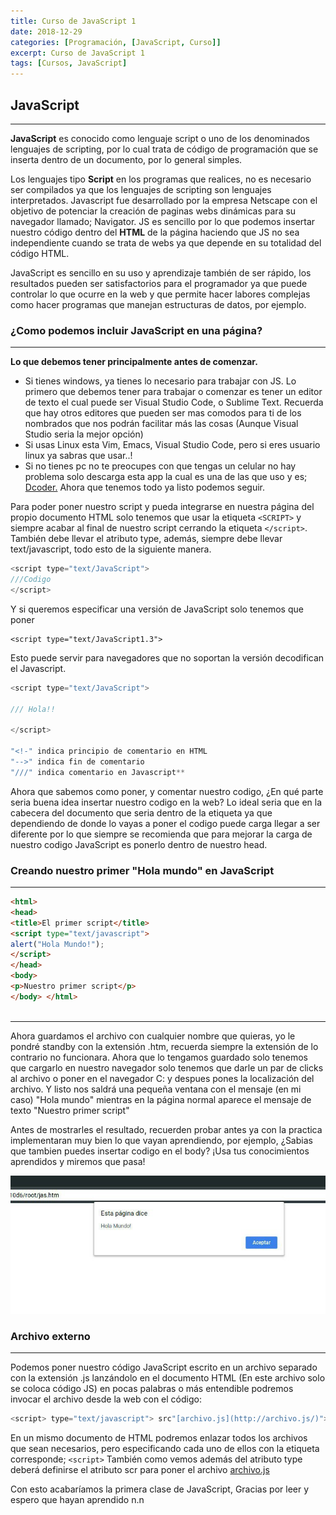 ```yaml
---
title: Curso de JavaScript 1
date: 2018-12-29
categories: [Programación, [JavaScript, Curso]] 
excerpt: Curso de JavaScript 1
tags: [Cursos, JavaScript]
---
```

## **JavaScript**
---

**JavaScript** es conocido como lenguaje script o uno de los denominados lenguajes de scripting, por lo cual trata de código de programación que se inserta dentro de un documento, por lo general simples. 

Los lenguajes tipo **Script** en los programas que realices, no es necesario ser compilados ya que los lenguajes de scripting son lenguajes interpretados. Javascript fue desarrollado por la empresa Netscape con el objetivo de potenciar la creación de paginas webs dinámicas para su navegador llamado; Navigator. JS es sencillo por lo que podemos insertar nuestro código dentro del **HTML** de la página haciendo que JS no sea independiente cuando se trata de webs ya que depende en su totalidad del código HTML.

  

JavaScript es sencillo en su uso y aprendizaje también de ser rápido, los resultados pueden ser satisfactorios para el programador ya que puede controlar lo que ocurre en la web y que permite hacer labores complejas como hacer programas que manejan estructuras de datos, por ejemplo.

### ¿Como podemos incluir JavaScript en una página?
---
**Lo que debemos tener principalmente antes de comenzar.**

- Si tienes windows, ya tienes lo necesario para trabajar con JS. Lo primero que debemos tener para trabajar o comenzar es tener un editor de texto el cual puede ser Visual Studio Code, o Sublime Text. Recuerda que hay otros editores que pueden ser mas comodos para ti de los nombrados que nos podrán facilitar más las cosas (Aunque Visual Studio seria la mejor opción)
- Si usas Linux esta Vim, Emacs, Visual Studio Code, pero si eres usuario linux ya sabras que usar..!
- Si no tienes pc no te preocupes con que tengas un celular no hay problema solo descarga esta app la cual es una de las que uso y es; [Dcoder.](https://play.google.com/store/apps/details?id=com.paprbit.dcoder&hl=es_CO) Ahora que tenemos todo ya listo podemos seguir.

Para poder poner nuestro script y pueda integrarse en nuestra página del propio documento HTML solo tenemos que usar la etiqueta `<SCRIPT>` y siempre acabar al final de nuestro script cerrando la etiqueta `</script>`. También debe llevar el atributo type, además, siempre debe llevar text/javascript, todo esto de la siguiente manera.

```JavaScript
<script type="text/JavaScript">
///Codigo
</script>
```

Y si queremos especificar una versión de JavaScript solo tenemos que poner

  

```
<script type="text/JavaScript1.3">
```

Esto puede servir para navegadores que no soportan la versión decodifican el Javascript. 

```Javascript
<script type="text/JavaScript">  
  
/// Hola!!

</script>

"<!-" indica principio de comentario en HTML  
"-->" indica fin de comentario  
"///" indica comentario en Javascript**
```
  
Ahora que sabemos como poner, y comentar nuestro codigo, ¿En qué parte seria buena idea insertar nuestro codigo en la web? Lo ideal seria que en  la cabecera del documento que seria dentro de la etiqueta <head> ya que dependiendo de donde lo vayas a poner el codigo puede carga llegar a ser diferente por lo que siempre se recomienda que para mejorar la carga de nuestro codigo JavaScript es ponerlo dentro de nuestro head. 
	
### Creando nuestro primer "Hola mundo" en JavaScript
----
  
```html
<html>  
<head>  
<title>El primer script</title>  
<script type="text/javascript">  
alert("Hola Mundo!");  
</script>  
</head>  
<body>  
<p>Nuestro primer script</p>  
</body> </html>
	
```
----
	
Ahora guardamos el archivo con cualquier nombre que quieras, yo le pondré standby con la extensión .htm, recuerda siempre la extensión de lo contrario no funcionara. Ahora que lo tengamos guardado solo tenemos que cargarlo en nuestro navegador solo tenemos que darle un par de clicks al archivo o poner en el navegador C: y despues pones la localización del archivo. Y listo nos saldrá una pequeña ventana con el mensaje (en mi caso) "Hola mundo" mientras en la página normal aparece el mensaje de texto "Nuestro primer script"
	
Antes de mostrarles el resultado, recuerden probar antes ya con la practica implementaran muy bien lo que vayan aprendiendo, por ejemplo, ¿Sabias que tambien puedes insertar codigo en el body? ¡Usa tus conocimientos aprendidos y miremos que pasa!
	
![console.jpg](/assets/img/post/03/holamundo.jpg)
	
  

### Archivo externo
---

Podemos poner nuestro código JavaScript escrito en un archivo separado con la extensión .js lanzándolo en el documento HTML (En este archivo solo se coloca código JS) en pocas palabras o más entendible podremos invocar el archivo desde la web con el código:

```JavaScript
<script> type="text/javascript"> src"[archivo.js](http://archivo.js/)">
```

En un mismo documento de HTML podremos enlazar todos los archivos que sean necesarios, pero especificando cada uno de ellos con la etiqueta corresponde; `<script>` También como vemos además del atributo type deberá definirse el atributo scr para poner el archivo [archivo.js](http://archivo.js/)

Con esto acabaríamos la primera clase de JavaScript, Gracias por leer y espero que hayan aprendido n.n

